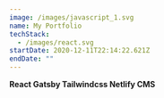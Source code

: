 ```yaml
---
image: /images/javascript_1.svg
name: My Portfolio
techStack:
  - /images/react.svg
startDate: 2020-12-11T22:14:22.621Z
endDate: ""
---
```

**React Gatsby Tailwindcss  Netlify CMS**